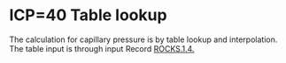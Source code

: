# ICP=40  Table lookup

The calculation for capillary pressure is by table lookup and interpolation. The table input is through input Record [ROCKS.1.4.](../../preparation-of-model-input/keywords-and-input-data/rocks.md)
